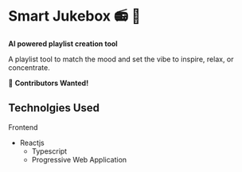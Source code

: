 # Smart Jukebox 📻 🎼


**AI powered playlist creation tool**

A playlist tool to match the mood and set the vibe to inspire, relax, or concentrate. 


🚧 **Contributors Wanted!**

## Technolgies Used 


Frontend
   - Reactjs
     - Typescript
     - Progressive Web Application







     

